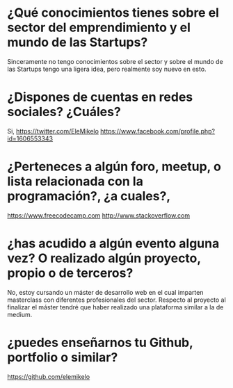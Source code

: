 # ¿Qué conocimientos tienes sobre el sector del emprendimiento y el mundo de las Startups?

Sinceramente no tengo conocimientos sobre el sector y sobre el mundo de las Startups tengo una
ligera idea, pero realmente soy nuevo en esto.

# ¿Dispones de cuentas en redes sociales? ¿Cuáles?
Si,
https://twitter.com/EleMikelo
https://www.facebook.com/profile.php?id=1606553343

# ¿Perteneces a algún foro, meetup, o lista relacionada con la programación?, ¿a cuales?,

https://www.freecodecamp.com
http://www.stackoverflow.com

# ¿has acudido a algún evento alguna vez? O realizado algún proyecto, propio o de terceros?

No, estoy cursando un máster de desarrollo web en el cual  imparten  masterclass con diferentes profesionales del sector. Respecto al proyecto al finalizar el máster tendré que haber realizado una
plataforma similar a la de medium.

# ¿puedes enseñarnos tu Github, portfolio o similar?

https://github.com/elemikelo
